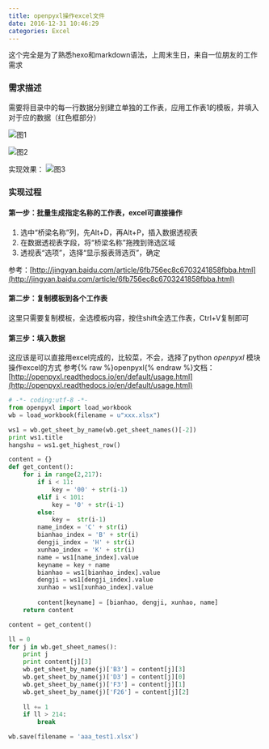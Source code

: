 ```yaml
---
title: openpyxl操作excel文件 
date: 2016-12-31 10:46:29
categories: Excel
---
```



这个完全是为了熟悉hexo和markdown语法，上周末生日，来自一位朋友的工作需求

<!-- more --> 
### 需求描述
需要将目录中的每一行数据分别建立单独的工作表，应用工作表1的模板，并填入对于应的数据（红色框部分）

![图1](http://i1.piimg.com/567571/7b7b3f529bc43078.png)

![图2](http://i1.piimg.com/567571/c201f090d2a42726.png)

实现效果：
![图3](http://p1.bpimg.com/567571/ddb0b210b626cbd3.png)

### 实现过程
#### 第一步：批量生成指定名称的工作表，excel可直接操作
1. 选中“桥梁名称”列，先Alt+D，再Alt+P，插入数据透视表
2. 在数据透视表字段，将“桥梁名称”拖拽到筛选区域
3. 透视表“选项”，选择“显示报表筛选页”，确定

参考：[http://jingyan.baidu.com/article/6fb756ec8c6703241858fbba.html](http://jingyan.baidu.com/article/6fb756ec8c6703241858fbba.html)


#### 第二步：复制模板到各个工作表
这里只需要复制模板，全选模板内容，按住shift全选工作表，Ctrl+V复制即可


#### 第三步：填入数据
这应该是可以直接用excel完成的，比较菜，不会，选择了python *openpyxl* 模块操作excel的方式
参考{% raw %}openpyxl{% endraw %}文档：[http://openpyxl.readthedocs.io/en/default/usage.html](http://openpyxl.readthedocs.io/en/default/usage.html)

```python
# -*- coding:utf-8 -*-
from openpyxl import load_workbook
wb = load_workbook(filename = u"xxx.xlsx")

ws1 = wb.get_sheet_by_name(wb.get_sheet_names()[-2])
print ws1.title
hangshu = ws1.get_highest_row()

content = {}
def get_content():
	for i in range(2,217):
		if i < 11:
			key = '00' + str(i-1)
		elif i < 101:
			key = '0' + str(i-1)
		else:
			key =  str(i-1)
		name_index = 'C' + str(i)
		bianhao_index = 'B' + str(i)
		dengji_index = 'H' + str(i)
		xunhao_index = 'K' + str(i)
		name = ws1[name_index].value
		keyname = key + name
		bianhao = ws1[bianhao_index].value
		dengji = ws1[dengji_index].value
		xunhao = ws1[xunhao_index].value
		
		content[keyname] = [bianhao, dengji, xunhao, name]	
	return content

content = get_content()

ll = 0
for j in wb.get_sheet_names():
	print j
	print content[j][3]
	wb.get_sheet_by_name(j)['B3'] = content[j][3]
	wb.get_sheet_by_name(j)['D3'] = content[j][0]
	wb.get_sheet_by_name(j)['F3'] = content[j][1]
	wb.get_sheet_by_name(j)['F26'] = content[j][2]
	
	ll += 1
	if ll > 214:
		break 

wb.save(filename = 'aaa_test1.xlsx')
```




